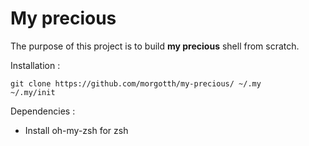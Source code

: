 
# My precious #

The purpose of this project is to build **my precious** shell from scratch.

Installation :

```
git clone https://github.com/morgotth/my-precious/ ~/.my
~/.my/init
```

Dependencies :

- Install oh-my-zsh for zsh
